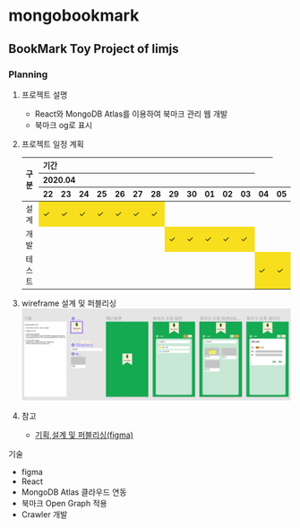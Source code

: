 # mongobookmark

## BookMark Toy Project of limjs

###  Planning

1. 프로젝트 설명

   - React와 MongoDB Atlas를 이용하여 북마크 관리 웹 개발
   - 북마크 og로 표시     


2. 프로젝트 일정 계획

   <table>
       <thead>
           <tr>
               <th rowspan=3>구분</th>
               <th colspan=13>기간</th>
           </tr>
           <tr>
               <th colspan=12>2020.04</th>
           </tr>
           <tr>
               <th>22</th>
               <th>23</th>
               <th>24</th>
               <th>25</th>
               <th>26</th>
               <th>27</th>
               <th>28</th>
               <th>29</th>
               <th>30</th>
               <th>01</th>
               <th>02</th>
               <th>03</th>
               <th>04</th>
               <th>05</th>
           </tr>
       </thead>
       <tbody>
           <tr>
               <td>설계</td>
               <td style="background-color:#F7DF1E;">✓</td>
               <td style="background-color:#F7DF1E;">✓</td>
               <td style="background-color:#F7DF1E;">✓</td>
               <td style="background-color:#F7DF1E;">✓</td>
               <td style="background-color:#F7DF1E;">✓</td>
               <td style="background-color:#F7DF1E;">✓</td>
               <td style="background-color:#F7DF1E;">✓</td>
               <td></td>
               <td></td>
               <td></td>
               <td></td>
               <td></td>
               <td></td>
               <td></td>
           </tr>
           <tr>
               <td>개발</td>
               <td></td>
               <td></td>
               <td></td>
               <td></td>
               <td></td>
               <td></td>
               <td></td>
               <td style="background-color:#F7DF1E;">✓</td>
               <td style="background-color:#F7DF1E;">✓</td>
               <td style="background-color:#F7DF1E;">✓</td>
               <td style="background-color:#F7DF1E;">✓</td>
               <td style="background-color:#F7DF1E;">✓</td>
               <td></td>
               <td></td>
           </tr>
           <tr>
               <td>테스트</td>
               <td></td>
               <td></td>
               <td></td>
               <td></td>
               <td></td>
               <td></td>
               <td></td>
               <td></td>
               <td></td>
               <td></td>
               <td></td>
               <td></td>
               <td style="background-color:#F7DF1E;">✓</td>
               <td style="background-color:#F7DF1E;">✓</td>
           </tr>
       </tbody>
   </table>

   
3. wireframe 설계 및 퍼블리싱
   ![wireframe](./wireframe.JPG)

4.  참고
    - [기획,설계 및 퍼블리싱(figma)](https://www.figma.com/file/eduKIeQJv1y7CBTOKQDzlQ/MongoBookMark?node-id=0%3A1)

기술
- figma
- React 
- MongoDB Atlas 클라우드 연동
- 북마크 Open Graph 적용
- Crawler 개발


